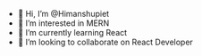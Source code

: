 - 👋 Hi, I’m @Himanshupiet
- 👀 I’m interested in MERN
- 🌱 I’m currently learning React 
- 💞️ I’m looking to collaborate on React Developer


<!---
Himanshupiet/Himanshupiet is a ✨ special ✨ repository because its `README.md` (this file) appears on your GitHub profile.
You can click the Preview link to take a look at your changes.
--->
